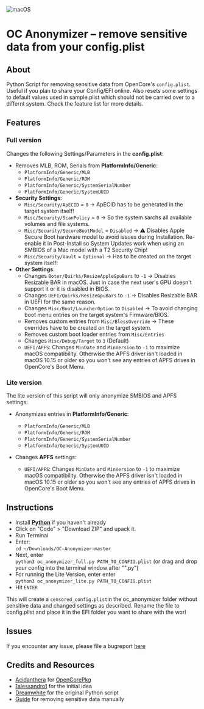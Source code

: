![macOS](https://img.shields.io/badge/Supported_OC_build:-≥0.8.2-white.svg)

# OC Anonymizer – remove sensitive data from your config.plist

## About
Python Script for removing sensitive data from OpenCore's `config.plist`. Useful if you plan to share your Config/EFI online. Also resets some settings to default values used in sample.plist which should not be carried over to a differnt system. Check the feature list for more details.

## Features

### Full version

Changes the following Settings/Parameters in the **config.plist**:

- Removes MLB, ROM, Serials from **PlatformInfo/Generic**: 
	- `PlatformInfo/Generic/MLB`
	- `PlatformInfo/Generic/ROM`
	- `PlatformInfo/Generic/SystemSerialNumber`
	- `PlatformInfo/Generic/SystemUUID`
- **Security Settings**:
	- `Misc/Security/ApECID` = `0` &rarr; ApECID has to be generated in the target system itself!
	- `Misc/Security/ScanPolicy` = `0` &rarr; So the system sarchs all available volumes and file systems.
	- `Misc/Security/SecureBootModel` = `Disabled` &rarr; :warning: Disables Apple Secure Boot hardware model to avoid issues during Installation. Re-enable it in Post-Install so System Updates work when using an SMBIOS of a Mac model with a T2 Security Chip!
	- `Misc/Security/Vault` = `Optional` &rarr; Has to be created on the target system itself!
- **Other Settings**:
	- Changes `Boter/Quirks/ResizeAppleGpuBars` to `-1` &rarr; Disables Resizable BAR in macOS. Just in case the next user's GPU doesn't support it or it is disabled in BIOS.
	- Changes `UEFI/Quirks/ResizeGpuBars` to `-1` &rarr; Disables Resizable BAR in UEFI for the same reason.
	- Changes `Misc/Boot/LauncherOption` to `Disabled` &rarr; To avoid changing boot menu entries on the target system's Firmware/BIOS.
	- Removes custom entries from `Misc/BlessOverride` &rarr; These overrides have to be created on the target system.
	- Removes custom boot loader entries from `Misc/Entries`
	- Changes `Misc/Debug/Target` to `3` (Default)
	- `UEFI/APFS`:  Changes `MinDate` and `MinVersion` to `-1` to maximize macOS compatibility. Otherwise the APFS driver isn't loaded in macOS 10.15 or older so you won't see any entries of APFS drives in OpenCore's Boot Menu.

### Lite version

The lite version of this script will only anonymize SMBIOS and APFS settings:

- Anonymizes entries in **PlatformInfo/Generic**:
	- `PlatformInfo/Generic/MLB`
	- `PlatformInfo/Generic/ROM`
	- `PlatformInfo/Generic/SystemSerialNumber`
	- `PlatformInfo/Generic/SystemUUID`

- Changes **APFS** settings: 
	- `UEFI/APFS`: Changes `MinDate` and `MinVersion` to `-1` to maximize macOS compatibility. Otherwise the APFS driver isn't loaded in macOS 10.15 or older so you won't see any entries of APFS drives in OpenCore's Boot Menu. 


## Instructions
- Install [**Python**](https://www.python.org/) if you haven't already
- Click on "Code" > "Download ZIP" and upack it.
- Run Terminal
- Enter:</br>
`cd ~/Downloads/OC-Anonymizer-master`
- Next, enter </br>`python3 oc_anonymizer_full.py PATH_TO_CONFIG.plist` (or drag and drop your config into the terminal window after "".py")
- For running the Lite Version, enter enter </br>`python3 oc_anonymizer_lite.py PATH_TO_CONFIG.plist`
- Hit `ENTER`

This will create a `censored_config.plist`in the oc_anonymizer folder without sensitive data and changed settings as described. Rename the file to config.plist and place it in the EFI folder you want to share with the worl

## Issues

If you encounter any issue, please file a bugreport [here](https://github.com/dreamwhite/bugtracker/issues/new?assignees=dreamwhite&labels=bug&template=generic.md&title=)

## Credits and Resources

- [Acidanthera](https://github.com/acidanthera) for [OpenCorePkg](https://github.com/acidanthera)
- [1alessandro1](https://github.com/1alessandro1) for the initial idea
- [Dreamwhite](https://github.com/dreamwhite) for the original Python script
- [Guide](https://github.com/5T33Z0/OC-Little-Translated/tree/main/M_EFI_Upload_Chklst) for removing sensitive data manually
